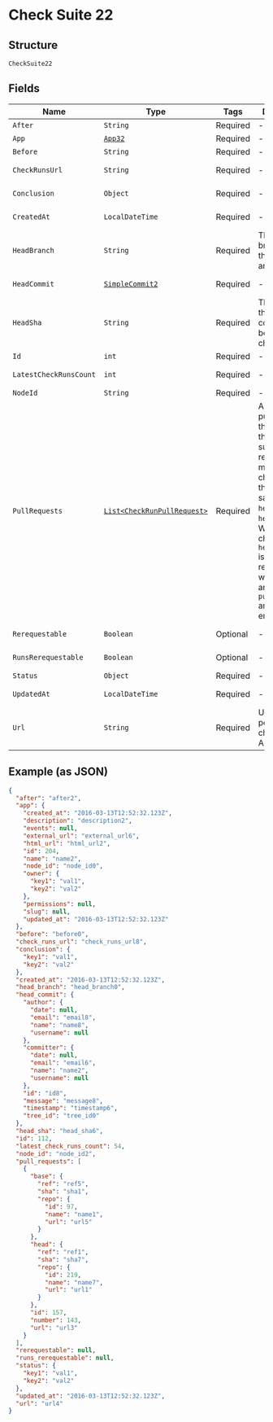
# Check Suite 22

## Structure

`CheckSuite22`

## Fields

| Name | Type | Tags | Description | Getter | Setter |
|  --- | --- | --- | --- | --- | --- |
| `After` | `String` | Required | - | String getAfter() | setAfter(String after) |
| `App` | [`App32`](../../doc/models/app-32.md) | Required | - | App32 getApp() | setApp(App32 app) |
| `Before` | `String` | Required | - | String getBefore() | setBefore(String before) |
| `CheckRunsUrl` | `String` | Required | - | String getCheckRunsUrl() | setCheckRunsUrl(String checkRunsUrl) |
| `Conclusion` | `Object` | Required | - | Object getConclusion() | setConclusion(Object conclusion) |
| `CreatedAt` | `LocalDateTime` | Required | - | LocalDateTime getCreatedAt() | setCreatedAt(LocalDateTime createdAt) |
| `HeadBranch` | `String` | Required | The head branch name the changes are on. | String getHeadBranch() | setHeadBranch(String headBranch) |
| `HeadCommit` | [`SimpleCommit2`](../../doc/models/simple-commit-2.md) | Required | - | SimpleCommit2 getHeadCommit() | setHeadCommit(SimpleCommit2 headCommit) |
| `HeadSha` | `String` | Required | The SHA of the head commit that is being checked. | String getHeadSha() | setHeadSha(String headSha) |
| `Id` | `int` | Required | - | int getId() | setId(int id) |
| `LatestCheckRunsCount` | `int` | Required | - | int getLatestCheckRunsCount() | setLatestCheckRunsCount(int latestCheckRunsCount) |
| `NodeId` | `String` | Required | - | String getNodeId() | setNodeId(String nodeId) |
| `PullRequests` | [`List<CheckRunPullRequest>`](../../doc/models/check-run-pull-request.md) | Required | An array of pull requests that match this check suite. A pull request matches a check suite if they have the same `head_sha` and `head_branch`. When the check suite's `head_branch` is in a forked repository it will be `null` and the `pull_requests` array will be empty. | List<CheckRunPullRequest> getPullRequests() | setPullRequests(List<CheckRunPullRequest> pullRequests) |
| `Rerequestable` | `Boolean` | Optional | - | Boolean getRerequestable() | setRerequestable(Boolean rerequestable) |
| `RunsRerequestable` | `Boolean` | Optional | - | Boolean getRunsRerequestable() | setRunsRerequestable(Boolean runsRerequestable) |
| `Status` | `Object` | Required | - | Object getStatus() | setStatus(Object status) |
| `UpdatedAt` | `LocalDateTime` | Required | - | LocalDateTime getUpdatedAt() | setUpdatedAt(LocalDateTime updatedAt) |
| `Url` | `String` | Required | URL that points to the check suite API resource. | String getUrl() | setUrl(String url) |

## Example (as JSON)

```json
{
  "after": "after2",
  "app": {
    "created_at": "2016-03-13T12:52:32.123Z",
    "description": "description2",
    "events": null,
    "external_url": "external_url6",
    "html_url": "html_url2",
    "id": 204,
    "name": "name2",
    "node_id": "node_id0",
    "owner": {
      "key1": "val1",
      "key2": "val2"
    },
    "permissions": null,
    "slug": null,
    "updated_at": "2016-03-13T12:52:32.123Z"
  },
  "before": "before0",
  "check_runs_url": "check_runs_url8",
  "conclusion": {
    "key1": "val1",
    "key2": "val2"
  },
  "created_at": "2016-03-13T12:52:32.123Z",
  "head_branch": "head_branch0",
  "head_commit": {
    "author": {
      "date": null,
      "email": "email8",
      "name": "name8",
      "username": null
    },
    "committer": {
      "date": null,
      "email": "email6",
      "name": "name2",
      "username": null
    },
    "id": "id8",
    "message": "message8",
    "timestamp": "timestamp6",
    "tree_id": "tree_id0"
  },
  "head_sha": "head_sha6",
  "id": 112,
  "latest_check_runs_count": 54,
  "node_id": "node_id2",
  "pull_requests": [
    {
      "base": {
        "ref": "ref5",
        "sha": "sha1",
        "repo": {
          "id": 97,
          "name": "name1",
          "url": "url5"
        }
      },
      "head": {
        "ref": "ref1",
        "sha": "sha7",
        "repo": {
          "id": 219,
          "name": "name7",
          "url": "url1"
        }
      },
      "id": 157,
      "number": 143,
      "url": "url3"
    }
  ],
  "rerequestable": null,
  "runs_rerequestable": null,
  "status": {
    "key1": "val1",
    "key2": "val2"
  },
  "updated_at": "2016-03-13T12:52:32.123Z",
  "url": "url4"
}
```

